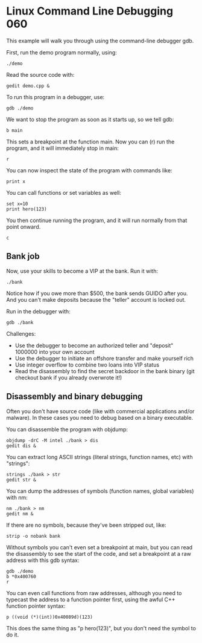 Linux Command Line Debugging 060 
================================

This example will walk you through using the command-line debugger gdb.

First, run the demo program normally, using:

	./demo

Read the source code with:

	gedit demo.cpp &

To run this program in a debugger, use:

	gdb ./demo

We want to stop the program as soon as it starts up, so we tell gdb:

	b main

This sets a breakpoint at the function main.  Now you can (r) run the program, and it will immediately stop in main:

	r

You can now inspect the state of the program with commands like:

	print x

You can call functions or set variables as well:

	set x=10
	print hero(123)

You then continue running the program, and it will run normally from that point onward.

	c


Bank job
--------

Now, use your skills to become a VIP at the bank.  Run it with:

	./bank

Notice how if you owe more than $500, the bank sends GUIDO after you.
And you can't make deposits because the "teller" account is locked out.

Run in the debugger with:

	gdb ./bank

Challenges:
* Use the debugger to become an authorized teller and "deposit" 1000000 into your own account
* Use the debugger to initiate an offshore transfer and make yourself rich
* Use integer overflow to combine two loans into VIP status
* Read the disassembly to find the secret backdoor in the bank binary (git checkout bank if you already overwrote it!)


Disassembly and binary debugging
--------------------------------

Often you don't have source code (like with commercial applications and/or malware).  In these cases you need to debug based on a binary executable.

You can disassemble the program with objdump:

	objdump -drC -M intel ./bank > dis
	gedit dis &

You can extract long ASCII strings (literal strings, function names, etc) with "strings":

	strings ./bank > str
	gedit str &

You can dump the addresses of symbols (function names, global variables) with nm:

	nm ./bank > nm
	gedit nm &

If there are no symbols, because they've been stripped out, like:

	strip -o nobank bank

Without symbols you can't even set a breakpoint at main, but you can read the disassembly to see the start of the code, and set a breakpoint at a raw address with this gdb syntax:

	gdb ./demo
	b *0x400760
	r

You can even call functions from raw addresses, although you need to typecast the address to a function pointer first, using the awful C++ function pointer syntax:

	p ((void (*)(int))0x40089d)(123)

This does the same thing as "p hero(123)", but you don't need the symbol to do it.





